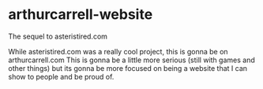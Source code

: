 # arthurcarrell-website
The sequel to asteristired.com

While asteristired.com was a really cool project, this is gonna be on arthurcarrell.com
This is gonna be a little more serious (still with games and other things) but its gonna be more
focused on being a website that I can show to people and be proud of.